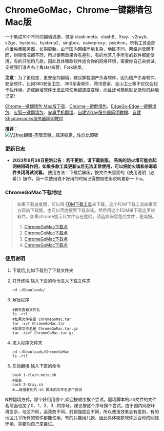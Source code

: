 ChromeGoMac，Chrome一键翻墙包 Mac版
====================

一个集成10个不同的翻墙通道，包括 clash.meta、clashB、Xray、v2rayb、v2go、hysteria、hysteria2、singbox、naiveproxy、psiphon，所有工具全部内置免费服务器，长期更新。由于国内网络环境复杂、地区不同，网络运营商不同，封锁情况都不同，所以使用效果会有差别，有的地区几乎所有的软件都能使用，有的只能用几款，因此具体哪款软件适合你的网络环境，需要你自己来尝试。支持我们请点右上角star按赞、Fork转发。  

**注意**：为了更稳定、更安全的翻墙，建议卸载国产杀毒软件，因为国产杀毒软件、安全软件，比如360安全卫生、360杀毒软件、腾讯管家、金山卫士等不仅仅会起干扰作用，造成翻墙软件无法正常使用或速度变慢，而且还可能默默记录你的翻墙记录! 

[Chrome一键翻墙包 Mac版下载](#chromego-xia-zai-di-zhi)、[Chrome一键翻墙包](https://github.com/bannedbook/fanqiang/wiki/Chrome%E4%B8%80%E9%94%AE%E7%BF%BB%E5%A2%99%E5%8C%85)、[EdgeGo-Edge一键翻墙包](https://github.com/bannedbook/fanqiang/tree/master/EdgeGo)、[火狐一键翻墙包](https://github.com/bannedbook/fanqiang/wiki/%E7%81%AB%E7%8B%90firefox%E4%B8%80%E9%94%AE%E7%BF%BB%E5%A2%99%E5%8C%85)、[安卓手机翻墙](https://github.com/bannedbook/fanqiang/wiki/%E5%AE%89%E5%8D%93%E7%BF%BB%E5%A2%99%E8%BD%AF%E4%BB%B6)、[自建V2ray服务器简明教程](https://github.com/bannedbook/fanqiang/blob/master/v2ss/%E8%87%AA%E5%BB%BAV2ray%E6%9C%8D%E5%8A%A1%E5%99%A8%E7%AE%80%E6%98%8E%E6%95%99%E7%A8%8B.md)、[自建Shadowsocks服务器简明教程](https://github.com/bannedbook/fanqiang/blob/master/v2ss/%E8%87%AA%E5%BB%BAShadowsocks%E6%9C%8D%E5%8A%A1%E5%99%A8%E7%AE%80%E6%98%8E%E6%95%99%E7%A8%8B.md)

**推荐：**  
[![V2free翻墙-不限流量、高速稳定、性价比超强](https://raw.githubusercontent.com/bannedbook/fanqiang/master/v2ss/images/v2free.jpg)](https://github.com/bannedbook/fanqiang/wiki/V2ray%E6%9C%BA%E5%9C%BA)

### 更新日志

*   **2023年9月28日更新公告：若干更新，请下载新版。 系统的防火墙可能会起网络阻碍作用，如果多款工具更新ip后无法正常使用，可以把防火墙和杀毒软件关闭再试试看。**  使用方法：下载后解压，按文件夹里面的《使用说明（必看）》操作。第一次使用或不好用的时候记得按照使用说明更新一下ip。
    
### ChromeGoMac下载地址<a name="chromego-xia-zai-di-zhi"></a>

> 如果下载速度慢，可以用 [FDM下载工具](https://www.freedownloadmanager.org/zh/)来下载，这个FDM下载工具如果官方网站下载慢，也可以百度搜索下载安装。然后用这个FDM来下载这里的软件。如果chrome提示此文件存在危险，请选择保留危险文件，是误报。
> 
> 1.  [ChromeGoMac下载点](https://d1a.wenxin-ai.top/ChromeGoMac.tar.gz)
> 2.  [ChromeGoMac下载点](https://d1.wenxin-ai.top/ChromeGoMac.tar.gz)
> 3.  [ChromeGoMac下载点](https://d2.wenxin-ai.top/ChromeGoMac.tar.gz)
> 4.  [ChromeGoMac下载点](https://github.com/bannedbook/fanqiang/releases)

### 使用说明

1. 下载后,比如下载到了下载文件夹

2. 打开终端,输入下面的命令进入下载文件夹

	`cd ~/Downloads/`

3. 解压程序

   ```
   #首先查看文件名
   ls -rtl
   #如果文件名是 ChromeGoMac.tar
   tar -xvf ChromeGoMac.tar
   #如果文件名是 ChromeGoMac.tar.gz
   tar -zxvf ChromeGoMac.tar.gz
   ```

4. 进入程序文件夹

	```
	cd ~/Downloads/ChromeGoMac
	ls -rtl
	```
	

4. 启动翻墙,输入下面的命令

	```
	bash 1-clash.meta.sh
	#或者
	bash 2-Xray.sh
	#……根据看到的.sh 脚本的文件名逐个尝试
	```

N种翻墙方式，哪个好用用哪个,欢迎按顺序挨个尝试。翻墙脚本的.sh文件的文件名前面也加了0、1、2、3...的序号，建议按这个序号挨个尝试。由于国内网络环境复杂，地区不同，运营商不同，封锁强度会不同，所以使用效果会有差别，有的地区几乎所有的软件都能使用，有的只能用几款，因此具体哪款软件适合你的网络环境，需要你自己来尝试。 
